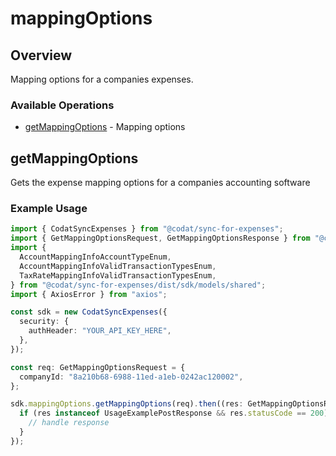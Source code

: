 # mappingOptions

## Overview

Mapping options for a companies expenses.

### Available Operations

* [getMappingOptions](#getmappingoptions) - Mapping options

## getMappingOptions

Gets the expense mapping options for a companies accounting software

### Example Usage

```typescript
import { CodatSyncExpenses } from "@codat/sync-for-expenses";
import { GetMappingOptionsRequest, GetMappingOptionsResponse } from "@codat/sync-for-expenses/dist/sdk/models/operations";
import {
  AccountMappingInfoAccountTypeEnum,
  AccountMappingInfoValidTransactionTypesEnum,
  TaxRateMappingInfoValidTransactionTypesEnum,
} from "@codat/sync-for-expenses/dist/sdk/models/shared";
import { AxiosError } from "axios";

const sdk = new CodatSyncExpenses({
  security: {
    authHeader: "YOUR_API_KEY_HERE",
  },
});

const req: GetMappingOptionsRequest = {
  companyId: "8a210b68-6988-11ed-a1eb-0242ac120002",
};

sdk.mappingOptions.getMappingOptions(req).then((res: GetMappingOptionsResponse | AxiosError) => {
  if (res instanceof UsageExamplePostResponse && res.statusCode == 200) {
    // handle response
  }
});
```
